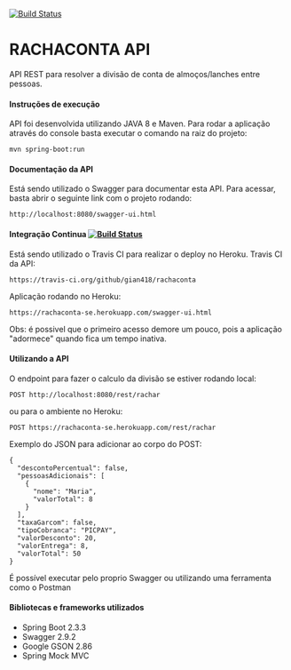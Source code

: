 [![Build Status](https://travis-ci.org/gian418/rachaconta.svg?branch=master)](https://travis-ci.org/gian418/rachaconta)
# RACHACONTA API 

API REST para resolver a divisão de conta de almoços/lanches entre pessoas.

#### Instruções de execução
API foi desenvolvida utilizando JAVA 8 e Maven. Para rodar a aplicação através do console basta executar o comando na raiz do projeto:
```
mvn spring-boot:run
```

#### Documentação da API
Está sendo utilizado o Swagger para documentar esta API. Para acessar, basta abrir o seguinte link com o projeto rodando:
```
http://localhost:8080/swagger-ui.html
```

#### Integração Continua [![Build Status](https://travis-ci.org/gian418/rachaconta.svg?branch=master)](https://travis-ci.org/gian418/rachaconta)
Está sendo utilizado o Travis CI para realizar o deploy no Heroku.
Travis CI da API:
```
https://travis-ci.org/github/gian418/rachaconta
```
Aplicação rodando no Heroku:
```
https://rachaconta-se.herokuapp.com/swagger-ui.html
```
Obs: é possivel que o primeiro acesso demore um pouco, pois a aplicação "adormece" quando fica um tempo inativa.

#### Utilizando a API
O endpoint para fazer o calculo da divisão se estiver rodando local:
```
POST http://localhost:8080/rest/rachar
```
ou para o ambiente no Heroku:
```
POST https://rachaconta-se.herokuapp.com/rest/rachar
```

Exemplo do JSON para adicionar ao corpo do POST:
```
{
  "descontoPercentual": false,
  "pessoasAdicionais": [
    {
      "nome": "Maria",
      "valorTotal": 8
    }
  ],
  "taxaGarcom": false,
  "tipoCobranca": "PICPAY",
  "valorDesconto": 20,
  "valorEntrega": 8,
  "valorTotal": 50
}
```

É possível executar pelo proprio Swagger ou utilizando uma ferramenta como o Postman

#### Bibliotecas e frameworks utilizados
* Spring Boot 2.3.3
* Swagger 2.9.2
* Google GSON 2.86
* Spring Mock MVC

